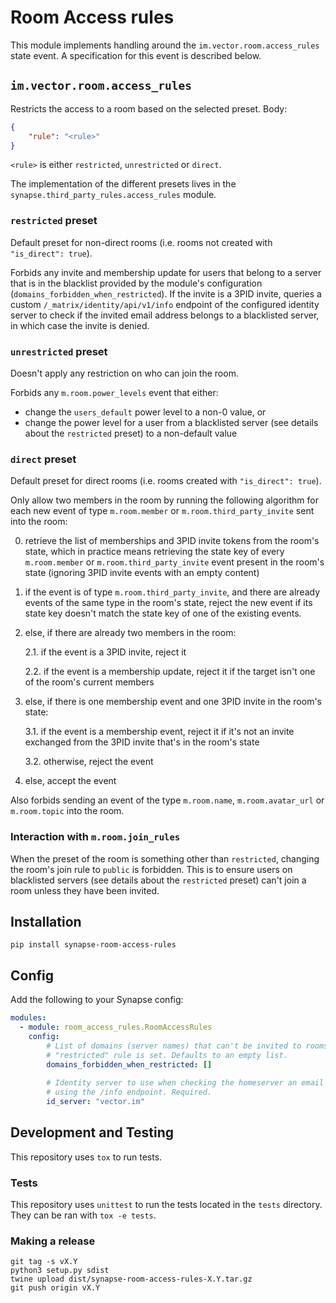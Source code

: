 # Room Access rules

This module implements handling around the `im.vector.room.access_rules` state event. A specification for this event is described below.

## `im.vector.room.access_rules`

Restricts the access to a room based on the selected preset. Body:

```json
{
    "rule": "<rule>"
}
```

`<rule>` is either `restricted`, `unrestricted` or `direct`.

The implementation of the different presets lives in the
`synapse.third_party_rules.access_rules` module.

### `restricted` preset

Default preset for non-direct rooms (i.e. rooms not created with `"is_direct": true`).

Forbids any invite and membership update for users that belong to a server
that is in the blacklist provided by the module's configuration
(`domains_forbidden_when_restricted`). If the invite is a 3PID invite, queries
a custom `/_matrix/identity/api/v1/info` endpoint of the configured identity server to check if the invited email
address belongs to a blacklisted server, in which case the invite is denied.

### `unrestricted` preset

Doesn't apply any restriction on who can join the room.

Forbids any `m.room.power_levels` event that either:

* change the `users_default` power level to a non-0 value, or
* change the power level for a user from a blacklisted server (see details about the `restricted` preset) to a non-default value

### `direct` preset

Default preset for direct rooms (i.e. rooms created with `"is_direct": true`).

Only allow two members in the room by running the following algorithm for
each new event of type `m.room.member` or `m.room.third_party_invite` sent
into the room:

0. retrieve the list of memberships and 3PID invite tokens from the room's state, which in practice means retrieving the state key of every `m.room.member` or `m.room.third_party_invite` event present in the room's state (ignoring 3PID invite events with an empty content)

1. if the event is of type `m.room.third_party_invite`, and there are already events of the same type in the room's state, reject the new event if its state key doesn't match the state key of one of the existing events.

2. else, if there are already two members in the room:

    2.1. if the event is a 3PID invite, reject it

    2.2. if the event is a membership update, reject it if the target isn't one of the room's current members

3. else, if there is one membership event and one 3PID invite in the room's state:

    3.1. if the event is a membership event, reject it if it's not an invite exchanged from the 3PID invite that's in the room's state

    3.2. otherwise, reject the event

4. else, accept the event

Also forbids sending an event of the type `m.room.name`, `m.room.avatar_url`
or `m.room.topic` into the room.

### Interaction with `m.room.join_rules`

When the preset of the room is something other than `restricted`, changing the
room's join rule to `public` is forbidden. This is to ensure
users on blacklisted servers (see details about the `restricted` preset) can't
join a room unless they have been invited.

## Installation

```
pip install synapse-room-access-rules
```

## Config

Add the following to your Synapse config:

```yaml
modules:
  - module: room_access_rules.RoomAccessRules
    config:
        # List of domains (server names) that can't be invited to rooms if the
        # "restricted" rule is set. Defaults to an empty list.
        domains_forbidden_when_restricted: []
    
        # Identity server to use when checking the homeserver an email address belongs to
        # using the /info endpoint. Required.
        id_server: "vector.im"
```

## Development and Testing

This repository uses `tox` to run tests.

### Tests

This repository uses `unittest` to run the tests located in the `tests`
directory. They can be ran with `tox -e tests`.

### Making a release

```
git tag -s vX.Y
python3 setup.py sdist
twine upload dist/synapse-room-access-rules-X.Y.tar.gz
git push origin vX.Y
```